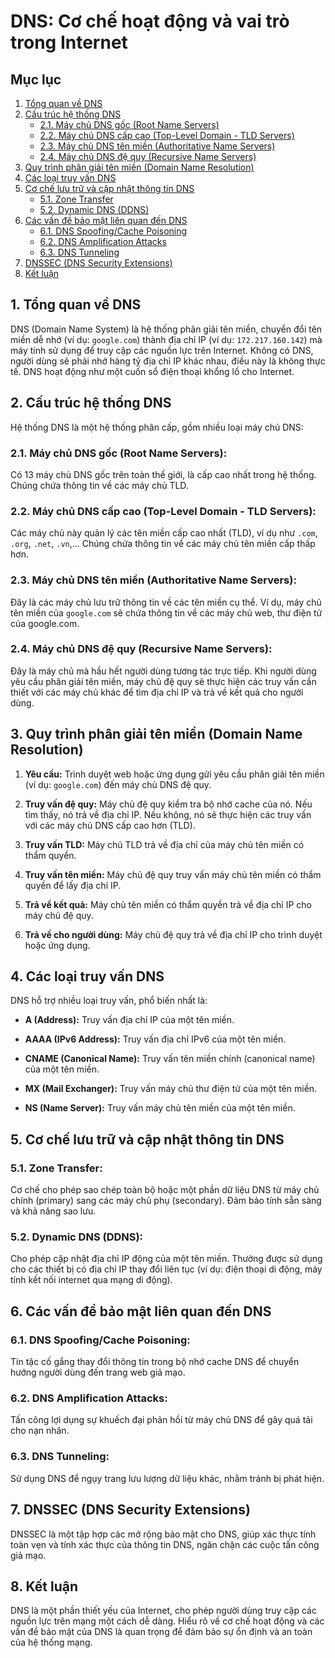 # DNS: Cơ chế hoạt động và vai trò trong Internet

## Mục lục

1. [Tổng quan về DNS](#1-tổng-quan-về-dns)
2. [Cấu trúc hệ thống DNS](#2-cấu-trúc-hệ-thống-dns)
    - [2.1. Máy chủ DNS gốc (Root Name Servers)](#21-máy-chủ-dns-gốc-root-name-servers)
    - [2.2. Máy chủ DNS cấp cao (Top-Level Domain - TLD Servers)](#22-máy-chủ-dns-cấp-cao-top-level-domain-tld-servers)
    - [2.3. Máy chủ DNS tên miền (Authoritative Name Servers)](#23-máy-chủ-dns-tên-miền-authoritative-name-servers)
    - [2.4. Máy chủ DNS đệ quy (Recursive Name Servers)](#24-máy-chủ-dns-đệ-quy-recursive-name-servers)
3. [Quy trình phân giải tên miền (Domain Name Resolution)](#3-quy-trình-phân-giải-tên-miền-domain-name-resolution)
4. [Các loại truy vấn DNS](#4-các-loại-truy-vấn-dns)
5. [Cơ chế lưu trữ và cập nhật thông tin DNS](#5-cơ-chế-lưu-trữ-và-cập-nhật-thông-tin-dns)
    - [5.1. Zone Transfer](#51-zone-transfer)
    - [5.2. Dynamic DNS (DDNS)](#52-dynamic-dns-ddns)
6. [Các vấn đề bảo mật liên quan đến DNS](#6-các-vấn-đề-bảo-mật-liên-quan-đến-dns)
    - [6.1. DNS Spoofing/Cache Poisoning](#61-dns-spoofingcache-poisoning)
    - [6.2. DNS Amplification Attacks](#62-dns-amplification-attacks)
    - [6.3. DNS Tunneling](#63-dns-tunneling)
7. [DNSSEC (DNS Security Extensions)](#7-dnssec-dns-security-extensions)
8. [Kết luận](#8-kết-luận)


## 1. Tổng quan về DNS

DNS (Domain Name System) là hệ thống phân giải tên miền, chuyển đổi tên miền dễ nhớ (ví dụ: `google.com`) thành địa chỉ IP (ví dụ: `172.217.160.142`) mà máy tính sử dụng để truy cập các nguồn lực trên Internet.  Không có DNS, người dùng sẽ phải nhớ hàng tỷ địa chỉ IP khác nhau, điều này là không thực tế. DNS hoạt động như một cuốn sổ điện thoại khổng lồ cho Internet.


## 2. Cấu trúc hệ thống DNS

Hệ thống DNS là một hệ thống phân cấp, gồm nhiều loại máy chủ DNS:

### 2.1. Máy chủ DNS gốc (Root Name Servers):

Có 13 máy chủ DNS gốc trên toàn thế giới, là cấp cao nhất trong hệ thống.  Chúng chứa thông tin về các máy chủ TLD.

### 2.2. Máy chủ DNS cấp cao (Top-Level Domain - TLD Servers):

Các máy chủ này quản lý các tên miền cấp cao nhất (TLD), ví dụ như `.com`, `.org`, `.net`, `.vn`,...  Chúng chứa thông tin về các máy chủ tên miền cấp thấp hơn.

### 2.3. Máy chủ DNS tên miền (Authoritative Name Servers):

Đây là các máy chủ lưu trữ thông tin về các tên miền cụ thể. Ví dụ, máy chủ tên miền của `google.com` sẽ chứa thông tin về các máy chủ web, thư điện tử của google.com.

### 2.4. Máy chủ DNS đệ quy (Recursive Name Servers):

Đây là máy chủ mà hầu hết người dùng tương tác trực tiếp.  Khi người dùng yêu cầu phân giải tên miền, máy chủ đệ quy sẽ thực hiện các truy vấn cần thiết với các máy chủ khác để tìm địa chỉ IP và trả về kết quả cho người dùng.


## 3. Quy trình phân giải tên miền (Domain Name Resolution)

1. **Yêu cầu:**  Trình duyệt web hoặc ứng dụng gửi yêu cầu phân giải tên miền (ví dụ: `google.com`) đến máy chủ DNS đệ quy.

2. **Truy vấn đệ quy:** Máy chủ đệ quy kiểm tra bộ nhớ cache của nó.  Nếu tìm thấy, nó trả về địa chỉ IP. Nếu không, nó sẽ thực hiện các truy vấn với các máy chủ DNS cấp cao hơn (TLD).

3. **Truy vấn TLD:**  Máy chủ TLD trả về địa chỉ của máy chủ tên miền có thẩm quyền.

4. **Truy vấn tên miền:** Máy chủ đệ quy truy vấn máy chủ tên miền có thẩm quyền để lấy địa chỉ IP.

5. **Trả về kết quả:** Máy chủ tên miền có thẩm quyền trả về địa chỉ IP cho máy chủ đệ quy.

6. **Trả về cho người dùng:** Máy chủ đệ quy trả về địa chỉ IP cho trình duyệt hoặc ứng dụng.


## 4. Các loại truy vấn DNS

DNS hỗ trợ nhiều loại truy vấn, phổ biến nhất là:

* **A (Address):**  Truy vấn địa chỉ IP của một tên miền.

* **AAAA (IPv6 Address):** Truy vấn địa chỉ IPv6 của một tên miền.

* **CNAME (Canonical Name):**  Truy vấn tên miền chính (canonical name) của một tên miền.

* **MX (Mail Exchanger):**  Truy vấn máy chủ thư điện tử của một tên miền.

* **NS (Name Server):**  Truy vấn máy chủ tên miền của một tên miền.


## 5. Cơ chế lưu trữ và cập nhật thông tin DNS

### 5.1. Zone Transfer:

Cơ chế cho phép sao chép toàn bộ hoặc một phần dữ liệu DNS từ máy chủ chính (primary) sang các máy chủ phụ (secondary).  Đảm bảo tính sẵn sàng và khả năng sao lưu.

### 5.2. Dynamic DNS (DDNS):

Cho phép cập nhật địa chỉ IP động của một tên miền.  Thường được sử dụng cho các thiết bị có địa chỉ IP thay đổi liên tục (ví dụ: điện thoại di động, máy tính kết nối internet qua mạng di động).


## 6. Các vấn đề bảo mật liên quan đến DNS

### 6.1. DNS Spoofing/Cache Poisoning:

Tin tặc cố gắng thay đổi thông tin trong bộ nhớ cache DNS để chuyển hướng người dùng đến trang web giả mạo.

### 6.2. DNS Amplification Attacks:

Tấn công lợi dụng sự khuếch đại phản hồi từ máy chủ DNS để gây quá tải cho nạn nhân.

### 6.3. DNS Tunneling:

Sử dụng DNS để ngụy trang lưu lượng dữ liệu khác, nhằm tránh bị phát hiện.


## 7. DNSSEC (DNS Security Extensions)

DNSSEC là một tập hợp các mở rộng bảo mật cho DNS, giúp xác thực tính toàn vẹn và tính xác thực của thông tin DNS, ngăn chặn các cuộc tấn công giả mạo.


## 8. Kết luận

DNS là một phần thiết yếu của Internet, cho phép người dùng truy cập các nguồn lực trên mạng một cách dễ dàng.  Hiểu rõ về cơ chế hoạt động và các vấn đề bảo mật của DNS là quan trọng để đảm bảo sự ổn định và an toàn của hệ thống mạng.
